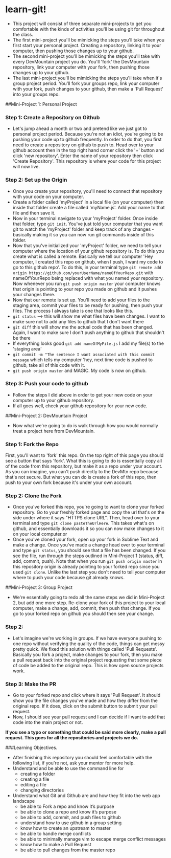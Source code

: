 learn-git!
=========
* This project will consist of three separate mini-projects to get you comfortable with the kinds of activities you'll be using git for throughout the class. 
* The first mini-project you'll be mimicking the steps you'll take when you first start your personal project. Creating a repository, linking it to your computer, then pushing those changes up to your github.
* The second mini-project you'll be mimicking the steps you'll take with every DevMountain project you do. You'll 'fork' the DevMountain repository, link your computer with your fork, then pushing those changes up to your github.
* The last mini-project you'll be mimicking the steps you'll take when it's group project period. You'll fork your groups repo, link your computer with your fork, push changes to your github, then make a 'Pull Request' into your groups repo.

##Mini-Project 1: Personal Project
### Step 1: Create a Repository on Github
* Let's  jump ahead a month or two and pretend like we just got to personal project period. Because you're not an idiot, you're going to be pushing your code up to github frequently. In order to do that, you first need to create a repository on github to push to. Head over to your github account then in the top right hand corner click the '+' button and click 'new repository'. Enter the name of your repository then click 'Create Repository'. This repository is where your code for this project will now live.

### Step 2: Set up the Origin
* Once you create your repository, you'll need to connect that repository with your code on your computer. 
* Create a folder called 'myProject' in a local file (on your computer) then inside that folder create a file called 'myName.js'. Add your name to that file and then save it. 
* Now in your terminal navigate to your 'myProject' folder. Once inside that folder, type ```git init```. You've just told your computer that you want git to watch the 'myProject' folder and keep track of any changes - basically making it so you can now run git commands inside of this folder. 
* Now that you've initialized your 'myProject' folder, we need to tell your computer where the location of your github repository is. To do this you create what is called a remote. Basically we tell our computer 'Hey computer, I created this repo on github, when I push, I want my code to go to this github repo'. To do this, in your terminal type ```git remote add origin https://github.com/yourUserName/nameOfYourRepo.git``` with nameOfYourRepo being replaced with what you named your repository. Now whenever you run ```git push origin master``` your computer knows that origin is pointing to your repo you made on github and it pushes your changes there.
* Now that our remote is set up. You'll need to add your files to the staging area, commit your files to be ready for pushing, then push your files. The process I always take is one that looks like this.
* ```git status``` --> this will show me what files have been changes. I want to make sure not to add any files to github that I don't want there
* ```git diff``` this will show me the actual code that has been changed. Again, I want to make sure I don't push anything to github that shouldn't be there
* If everything looks good ```git add nameOfMyFile.js``` I add my file(s) to the 'staging area'
* ```git commit -m "The sentence I want associated with this commit message``` which tells my computer 'hey, next time code is pushed to github, take all of this code with it.
* ```git push origin master``` and MAGIC. My code is now on github.

### Step 3: Push your code to github
* Follow the steps I did above in order to get your new code on your computer up to your github repository.
* If all goes well, check your github repository for your new code.


##Mini-Project 2: DevMountain Project
* Now what we're going to do is walk through how you would normally treat a project here from DevMountain. 

### Step 1: Fork the Repo
First, you'll want to 'fork' this repo. On the top right of this page you should see a button that says 'fork'. What this is going to do is essentially copy all of the code from this repository, but make it as a repo under your account. As you can imagine, you can't push directly to the DevMtn repo because that's not secure. But what you can do is create a fork of this repo, then push to your own fork because it's under your own account.

### Step 2: Clone the Fork
* Once you've forked this repo, you're going to want to clone your forked repository. Go to your freshly forked page and copy the url that's on the side under where it says "HTTPS clone URL". Then, head over to your terminal and type ```git clone pasteTheUrlHere```. This takes what's on github, and essentially downloads it so you can now make changes to it on your local computer.or
* Once you've cloned your fork, open up your fork in Sublime Text and make a change. Once you've made a change head over to your terminal and type ```git status```, you should see that a file has been changed. If you see the file, run through the steps outlined in Mini-Project 1 (status, diff, add, commit, push). Note that when you run ```git push origin master``` in this repository origin is already pointing to your forked repo since you used ```git clone```. Unlike the last step you don't need to tell your computer where to push your code because git already knows.

##Mini-Project 3: Group Project
* We're essentially going to redo all the same steps we did in Mini-Project 2, but add one more step. Re-clone your fork of this project to your local computer, make a change, add, commit, then push that change. If you go to your forked repo on github you should then see your change. 
### Step 2: 
* Let's imagine we're working in groups. If we have everyone pushing to one repo without verifying the quality of the code, things can get messy pretty quick. We fixed this solution with things called 'Pull Requests'. Basically you fork a project, make changes to your fork, then you make a pull request back into the original project requesting that some piece of code be added to the original repo. This is how open source projects work.
### Step 3: Make the PR
* Go to your forked repo and click where it says 'Pull Request'. It should show you the file changes you've made and how they differ from the original repo. If it does, click on the submit button to submit your pull request. 
* Now, I should see your pull request and I can decide if I want to add that code into the main project or not.


****If you see a typo or something that could be said more clearly, make a pull request. This goes for all the repositories and projects we do.****


###Learning Objectives. 
* After finishing this repository you should feel comfortable with the following list, if you're not, ask your mentor for more help. 
* Understand and be able to use the command line for
  - creating a folder
  - creating a file
  - editing a file
  - changing directories
* Understand what Git and Github are and how they fit into the web app landscape
  - be able to Fork a repo and know it’s purpose
  - be able to clone a repo and know it’s purpose
  - be able to add, commit, and push files to github
  - understand how to use github in a group setting
  - know how to create an upstream to master
  - be able to handle merge conflicts
  - be able to minimally manage vim to escape merge conflict messages
  - know how to make a Pull Request
  - be able to pull changes from the master repo

